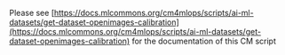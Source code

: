 Please see [https://docs.mlcommons.org/cm4mlops/scripts/ai-ml-datasets/get-dataset-openimages-calibration](https://docs.mlcommons.org/cm4mlops/scripts/ai-ml-datasets/get-dataset-openimages-calibration) for the documentation of this CM script
